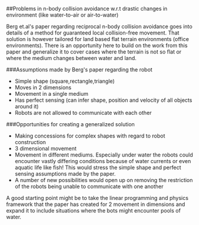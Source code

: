 ##Problems in n-body collision avoidance w.r.t drastic changes in environment (like water-to-air or air-to-water)

Berg et.al's paper regarding reciprocal n-body collision avoidance goes into details of a method for guaranteed local collision-free movement. That solution is however tailored for land based flat terrain environments (office environments). There is an opportunity here to build on the work from this paper and generalize it to cover cases where the terrain is not so flat or where the medium changes between water and land.

###Assumptions made by Berg's paper regarding the robot
- Simple shape (square,rectangle,triangle)
- Moves in 2 dimensions
- Movement in a single medium
- Has perfect sensing (can infer shape, position and velocity of all objects around it)
- Robots are not allowed to communicate with each other

###Opportunities for creating a generalized solution

- Making concessions for complex shapes with regard to robot construction
- 3 dimensional movement
- Movement in different mediums. Especially under water the robots could encounter vastly differing conditions because of water currents or even aquatic life like fish! This would stress the simple shape and perfect sensing assumptions made by the paper.
- A number of new possibilities would open up on removing the restriction of the robots being unable to communicate with one another

A good starting point might be to take the linear programming and physics framework that the paper has created for 2 movement in dimensions and expand it to include situations where the bots might encounter pools of water.
